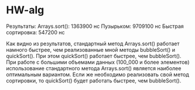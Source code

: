 # HW-alg

Результаты:
Arrays.sort(): 1363900 нс
Пузырьком: 9709100 нс
Быстрая сортировка: 547200 нс

Как видно из результатов, стандартный метод Arrays.sort() работает намного быстрее, чем реализованные мной методы bubbleSort() и quickSort(). При этом quickSort() работает быстрее, чем bubbleSort(). 
При работе с большими объемами данных (100_000 и более элементов) использование стандартного метода Arrays.sort() является наиболее оптимальным вариантом. Если же необходимо реализовать свой метод сортировки, то quickSort() будет работать быстрее, чем bubbleSort().

